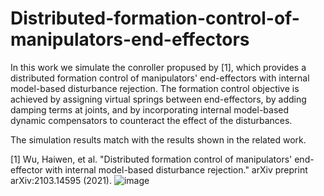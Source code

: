 # Distributed-formation-control-of-manipulators-end-effectors
In this work we simulate the conroller propused by [1], which provides a distributed formation control of manipulators' end-effectors with internal model-based disturbance rejection. The formation control objective is achieved by assigning virtual springs between end-effectors, by adding damping terms at joints, and by incorporating internal model-based dynamic compensators to counteract the effect of the disturbances.

The simulation results match with the results shown in the related work.

[1] Wu, Haiwen, et al. "Distributed formation control of manipulators' end-effector with internal model-based disturbance rejection." arXiv preprint arXiv:2103.14595 (2021).
![image](https://user-images.githubusercontent.com/95107709/160301061-9202d7b0-2aa6-467f-b8e2-81ead5fea1ab.png)
